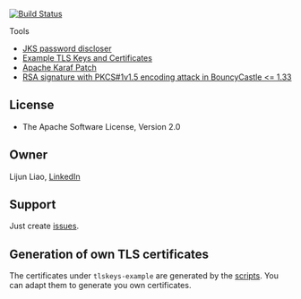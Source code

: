 [![Build Status](https://secure.travis-ci.org/xipki/tools.svg)](http://travis-ci.org/xipki/tools)

Tools
  - [JKS password discloser](disclose-jks-password)
  - [Example TLS Keys and Certificates](tlskeys-example)
  - [Apache Karaf Patch](patch-karaf)
  - [RSA signature with PKCS#1v1.5 encoding attack in BouncyCastle <= 1.33](pkcs1-attack)

## License
* The Apache Software License, Version 2.0

## Owner
Lijun Liao, [LinkedIn](https://www.linkedin.com/in/lijun-liao-644696b8)

## Support
Just create [issues](https://github.com/xipki/tools/issues).

## Generation of own TLS certificates
The certificates under `tlskeys-example` are generated by the [scripts](https://github.com/xipki/xipki/tree/master/assemblies/xipki-qa/src/main/unfiltered/xipki/qa/tools). You can adapt them to generate you own certificates.
